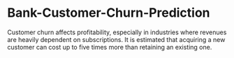 # Bank-Customer-Churn-Prediction
Customer churn affects profitability, especially in industries where revenues are heavily dependent on subscriptions. It is estimated that acquiring a new customer can cost up to five times more than retaining an existing one.
